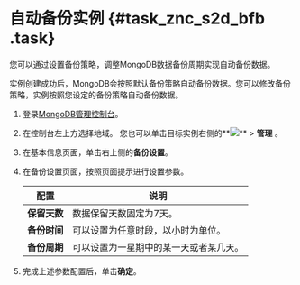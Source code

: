 # 自动备份实例 {#task_znc_s2d_bfb .task}

您可以通过设置备份策略，调整MongoDB数据备份周期实现自动备份数据。

实例创建成功后，MongoDB会按照默认备份策略自动备份数据。您可以修改备份策略，实例按照您设定的备份策略自动备份数据。

1.  登录[MongoDB管理控制台](https://mongodb.console.aliyun.com/#/mongodb/list)。 
2.  在控制台左上方选择地域。 您也可以单击目标实例右侧的**![](http://static-aliyun-doc.oss-cn-hangzhou.aliyuncs.com/assets/img/6722/154321866010738_zh-CN.png)** \> **管理** 。
3.  在基本信息页面，单击右上侧的**备份设置**。 
4.  在备份设置页面，按照页面提示进行设置参数。 

    |配置|说明|
    |--|--|
    |**保留天数**|数据保留天数固定为7天。|
    |**备份时间**|可以设置为任意时段，以小时为单位。|
    |**备份周期**|可以设置为一星期中的某一天或者某几天。|

5.  完成上述参数配置后，单击**确定**。 

